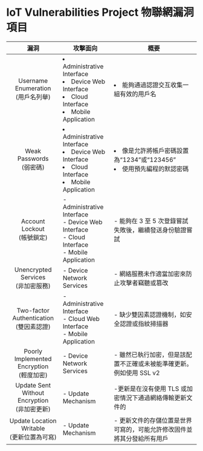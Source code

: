 # IoT Vulnerabilities Project 物聯網漏洞項目
|  漏洞  | 攻擊面向 | 概要 |
| :----: | ------- | ---- |
| Username Enumeration<br/>(用戶名列舉) | <li>Administrative Interface</li><li>Device Web Interface</li><li> Cloud Interface</li><li>Mobile Application</li> | <li>能夠通過認證交互收集一組有效的用戶名</li> |
| Weak Passwords<br/>(弱密碼) | <li>Administrative Interface</li><li>Device Web Interface</li><li>Cloud Interface</li><li>Mobile Application</li> | <li>像是允許將帳戶密碼設置為“1234”或“123456”</li><li>使用預先編程的默認密碼</li> |
| Account Lockout<br/>(帳號鎖定) | - Administrative Interface<br/>- Device Web Interface<br/>- Cloud Interface<br/>- Mobile Application | -  能夠在 3 至 5 次登錄嘗試失敗後，繼續發送身份驗證嘗試 |
| Unencrypted Services<br/>(非加密服務) | - Device Network Services | - 網絡服務未作適當加密來防止攻擊者竊聽或篡改 |
| Two-factor Authentication<br/>(雙因素認證) | - Administrative Interface<br/>- Cloud Web Interface<br/>- Mobile Application | - 缺少雙因素認證機制，如安全認證或指紋掃描器 |
| Poorly Implemented Encryption<br/>(輕度加密) | - Device Network Services | - 雖然已執行加密，但是該配置不正確或未被能準確更新。例如使用 SSL v2  |
| Update Sent Without Encryption<br/>(非加密更新) | - Update Mechanism | -更新是在沒有使用 TLS 或加密情況下通過網絡傳輸更新文件的 |
| Update Location Writable<br/>(更新位置為可寫) | - Update Mechanism | - 更新文件的存儲位置是世界可寫的，可能允許修改固件並將其分發給所有用戶 |

